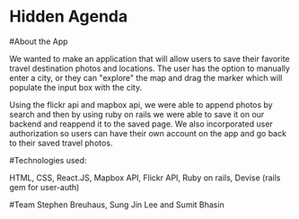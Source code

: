 # Hidden Agenda 

#About the App

We wanted to make an application that will allow users to save their favorite travel destination photos and locations.  The user has the option to manually enter a city, or they can "explore" the map and drag the marker which will populate the input box with the city. 

Using the flickr api and mapbox api,  we were able to append photos by search and then by using ruby on rails we were able to save it on our backend and reappend it to the saved page.  We also incorporated user authorization so users can have their own account on the app and go back to their saved travel photos. 

#Technologies used:

HTML, 
CSS, 
React.JS, 
Mapbox API, 
Flickr API, 
Ruby on rails, 
Devise (rails gem for user-auth) 

#Team 
Stephen Breuhaus, Sung Jin Lee and Sumit Bhasin 
